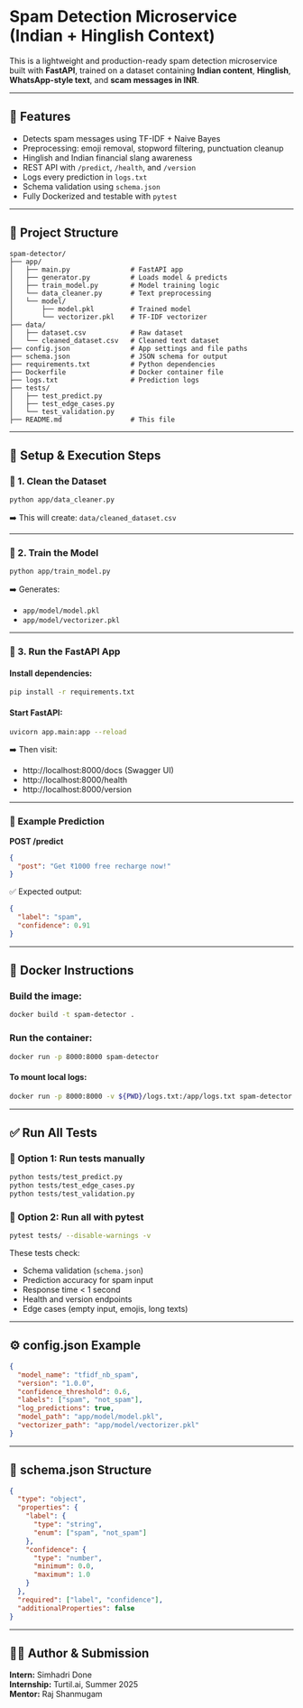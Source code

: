 # Spam Detection Microservice (Indian + Hinglish Context)

This is a lightweight and production-ready spam detection microservice built with **FastAPI**, trained on a dataset containing **Indian content**, **Hinglish**, **WhatsApp-style text**, and **scam messages in INR**.

---

## 🎯 Features

- Detects spam messages using TF-IDF + Naive Bayes
- Preprocessing: emoji removal, stopword filtering, punctuation cleanup
- Hinglish and Indian financial slang awareness
- REST API with `/predict`, `/health`, and `/version`
- Logs every prediction in `logs.txt`
- Schema validation using `schema.json`
- Fully Dockerized and testable with `pytest`

---

## 📁 Project Structure

```
spam-detector/
├── app/
│   ├── main.py               # FastAPI app
│   ├── generator.py          # Loads model & predicts
│   ├── train_model.py        # Model training logic
│   └── data_cleaner.py       # Text preprocessing
│   └── model/
│       ├── model.pkl         # Trained model
│       └── vectorizer.pkl    # TF-IDF vectorizer
├── data/
│   ├── dataset.csv           # Raw dataset
│   └── cleaned_dataset.csv   # Cleaned text dataset
├── config.json               # App settings and file paths
├── schema.json               # JSON schema for output
├── requirements.txt          # Python dependencies
├── Dockerfile                # Docker container file
├── logs.txt                  # Prediction logs
├── tests/
│   ├── test_predict.py
│   ├── test_edge_cases.py
│   └── test_validation.py
├── README.md                 # This file
```

---

## 🔧 Setup & Execution Steps

### 🧼 1. Clean the Dataset

```bash
python app/data_cleaner.py
```

➡️ This will create: `data/cleaned_dataset.csv`

---

### 🧠 2. Train the Model

```bash
python app/train_model.py
```

➡️ Generates:
- `app/model/model.pkl`
- `app/model/vectorizer.pkl`

---

### 🚀 3. Run the FastAPI App

#### Install dependencies:

```bash
pip install -r requirements.txt
```

#### Start FastAPI:

```bash
uvicorn app.main:app --reload
```

➡️ Then visit:

- http://localhost:8000/docs (Swagger UI)
- http://localhost:8000/health
- http://localhost:8000/version

---

### 💬 Example Prediction

**POST /predict**
```json
{
  "post": "Get ₹1000 free recharge now!"
}
```

✅ Expected output:
```json
{
  "label": "spam",
  "confidence": 0.91
}
```

---

## 🐳 Docker Instructions

### Build the image:

```bash
docker build -t spam-detector .
```

### Run the container:

```bash
docker run -p 8000:8000 spam-detector
```

#### To mount local logs:

```bash
docker run -p 8000:8000 -v ${PWD}/logs.txt:/app/logs.txt spam-detector
```

---

## ✅ Run All Tests 

### 🧪 Option 1: Run tests manually
```bash
python tests/test_predict.py
python tests/test_edge_cases.py
python tests/test_validation.py
```

### 🧪 Option 2: Run all with pytest
```bash
pytest tests/ --disable-warnings -v
```

These tests check:
- Schema validation (`schema.json`)
- Prediction accuracy for spam input
- Response time < 1 second
- Health and version endpoints
- Edge cases (empty input, emojis, long texts)

---

## ⚙️ config.json Example

```json
{
  "model_name": "tfidf_nb_spam",
  "version": "1.0.0",
  "confidence_threshold": 0.6,
  "labels": ["spam", "not_spam"],
  "log_predictions": true,
  "model_path": "app/model/model.pkl",
  "vectorizer_path": "app/model/vectorizer.pkl"
}
```

---

## 📐 schema.json Structure

```json
{
  "type": "object",
  "properties": {
    "label": {
      "type": "string",
      "enum": ["spam", "not_spam"]
    },
    "confidence": {
      "type": "number",
      "minimum": 0.0,
      "maximum": 1.0
    }
  },
  "required": ["label", "confidence"],
  "additionalProperties": false
}
```

---

## 👨‍💻 Author & Submission

**Intern:** Simhadri Done  
**Internship:** Turtil.ai, Summer 2025  
**Mentor:** Raj Shanmugam
